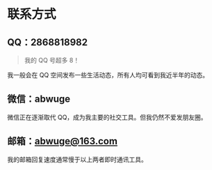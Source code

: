 # 联系方式

## QQ：2868818982

> 我的 QQ 号超多 8！

我一般会在 QQ 空间发布一些生活动态，所有人均可看到我近半年的动态。

## 微信：abwuge

微信正在逐渐取代 QQ，成为我主要的社交工具。但我仍然不爱发朋友圈。

## 邮箱：abwuge@163.com

我的邮箱回复速度通常慢于以上两者即时通讯工具。

